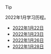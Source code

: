 > [!TIP]
>
> 2022年1月学习历程。



- [2022年1月22日](./2022.1.22.md)
- [2022年1月23日](./2022.1.23.md)
- [2022年1月26日](./2022.1.26.md)
- [2022年1月28日](./2022.1.28.md)
